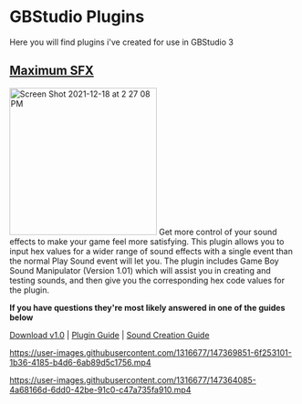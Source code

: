 # GBStudio Plugins
Here you will find plugins i've created for use in GBStudio 3

## [Maximum SFX](https://github.com/dochardware/GBStudio-Plugins/blob/main/Maximum%20SFX%20Guide.md)
<img width="258" alt="Screen Shot 2021-12-18 at 2 27 08 PM" src="https://user-images.githubusercontent.com/1316677/147362590-6ab3f979-f16e-44c9-a4a3-f267814357ba.png">
Get more control of your sound effects to make your game feel more satisfying. This plugin allows you to input hex values for a wider range of sound effects with a single event than the normal Play Sound event will let you. The plugin includes Game Boy Sound Manipulator (Version 1.01) which will assist you in creating and testing sounds, and then give you the corresponding hex code values for the plugin.

**If you have questions they're most likely answered in one of the guides below**

[Download v1.0](https://github.com/dochardware/GBStudio-Plugins/releases/tag/v1.0) | [Plugin Guide](https://github.com/dochardware/GBStudio-Plugins/blob/main/Maximum%20SFX%20Guide.md) | [Sound Creation Guide](https://github.com/dochardware/GBStudio-Plugins/blob/main/Creating%20SFX%20Quick%20Guide.md)

https://user-images.githubusercontent.com/1316677/147369851-6f253101-1b36-4185-b4d6-6ab89d5c1756.mp4

https://user-images.githubusercontent.com/1316677/147364085-4a68166d-6dd0-42be-91c0-c47a735fa910.mp4



